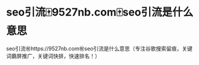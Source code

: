 # seo引流🀄️9527nb.com🀄️seo引流是什么意思

seo引流㊗️https://9527nb.com㊗️seo引流是什么意思（专注谷歌搜索留痕，关键词霸屏推广，关键词快排，快速排名！）